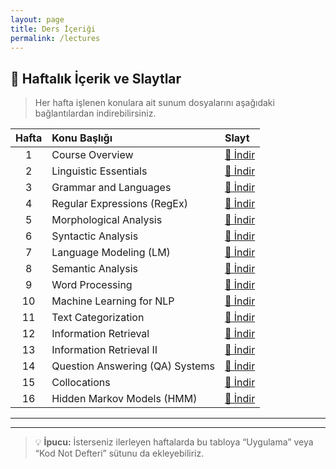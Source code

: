```yaml
---
layout: page
title: Ders İçeriği
permalink: /lectures
---
```


## 📘 Haftalık İçerik ve Slaytlar

> Her hafta işlenen konulara ait sunum dosyalarını aşağıdaki bağlantılardan indirebilirsiniz.

| Hafta | Konu Başlığı | Slayt |
|:------:|:-----------------------------|:----------------------|
| 1 | Course Overview | [📄 İndir](./slaytlar/1-Course-Overview.pdf) |
| 2 | Linguistic Essentials | [📄 İndir](./slaytlar/2-Linguistic-Essentials.pdf) |
| 3 | Grammar and Languages | [📄 İndir](./slaytlar/3-Grammer-and-Languages.pdf) |
| 4 | Regular Expressions (RegEx) | [📄 İndir](./slaytlar/4-RegEx.pdf) |
| 5 | Morphological Analysis | [📄 İndir](./slaytlar/5-Morpological-Analysis.pdf) |
| 6 | Syntactic Analysis | [📄 İndir](./slaytlar/6-Syntactic-Analysis.pdf) |
| 7 | Language Modeling (LM) | [📄 İndir](./slaytlar/7-LM.pdf) |
| 8 | Semantic Analysis | [📄 İndir](./slaytlar/8-Semantic.pdf) |
| 9 | Word Processing | [📄 İndir](./slaytlar/9-Word-Processing.pdf) |
| 10 | Machine Learning for NLP | [📄 İndir](./slaytlar/10-Machine-Learning.pdf) |
| 11 | Text Categorization | [📄 İndir](./slaytlar/11-Text-Categorization.pdf) |
| 12 | Information Retrieval | [📄 İndir](./slaytlar/12-Information-Retrieval.pdf) |
| 13 | Information Retrieval II | [📄 İndir](./slaytlar/13-Information-Retrieval-2.pdf) |
| 14 | Question Answering (QA) Systems | [📄 İndir](./slaytlar/14-QA%20Systems.pdf) |
| 15 | Collocations | [📄 İndir](./slaytlar/15-Collocations.pdf) |
| 16 | Hidden Markov Models (HMM) | [📄 İndir](./slaytlar/16-HMM.pdf) |

---


---

> 💡 **İpucu:** İsterseniz ilerleyen haftalarda bu tabloya “Uygulama” veya “Kod Not Defteri” sütunu da ekleyebiliriz.
